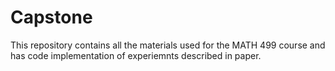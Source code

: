 # Capstone
This repository contains all the materials used for the MATH 499 course and has code implementation of experiemnts described in paper.
